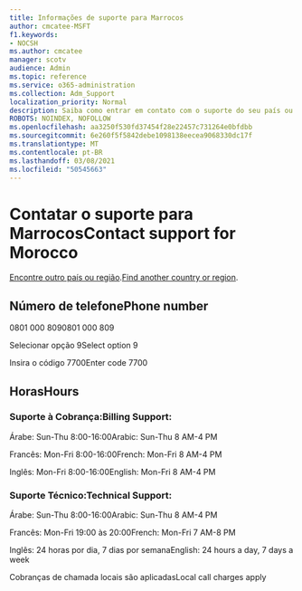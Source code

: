 ```yaml
---
title: Informações de suporte para Marrocos
author: cmcatee-MSFT
f1.keywords:
- NOCSH
ms.author: cmcatee
manager: scotv
audience: Admin
ms.topic: reference
ms.service: o365-administration
ms.collection: Adm_Support
localization_priority: Normal
description: Saiba como entrar em contato com o suporte do seu país ou região.
ROBOTS: NOINDEX, NOFOLLOW
ms.openlocfilehash: aa3250f530fd37454f28e22457c731264e0bfdbb
ms.sourcegitcommit: 6e260f5f5842debe1098138eecea9068330dc17f
ms.translationtype: MT
ms.contentlocale: pt-BR
ms.lasthandoff: 03/08/2021
ms.locfileid: "50545663"
---
```

# <a name="contact-support-for-morocco"></a><span data-ttu-id="a82fb-103">Contatar o suporte para Marrocos</span><span class="sxs-lookup"><span data-stu-id="a82fb-103">Contact support for Morocco</span></span>

<span data-ttu-id="a82fb-104">[Encontre outro país ou região](../contact-support-for-business-products.md).</span><span class="sxs-lookup"><span data-stu-id="a82fb-104">[Find another country or region](../contact-support-for-business-products.md).</span></span>

## <a name="phone-number"></a><span data-ttu-id="a82fb-105">Número de telefone</span><span class="sxs-lookup"><span data-stu-id="a82fb-105">Phone number</span></span>
<span data-ttu-id="a82fb-106">0801 000 809</span><span class="sxs-lookup"><span data-stu-id="a82fb-106">0801 000 809</span></span>

<span data-ttu-id="a82fb-107">Selecionar opção 9</span><span class="sxs-lookup"><span data-stu-id="a82fb-107">Select option 9</span></span>

<span data-ttu-id="a82fb-108">Insira o código 7700</span><span class="sxs-lookup"><span data-stu-id="a82fb-108">Enter code 7700</span></span>

## <a name="hours"></a><span data-ttu-id="a82fb-109">Horas</span><span class="sxs-lookup"><span data-stu-id="a82fb-109">Hours</span></span>
### <a name="billing-support"></a><span data-ttu-id="a82fb-110">Suporte à Cobrança:</span><span class="sxs-lookup"><span data-stu-id="a82fb-110">Billing Support:</span></span>

<span data-ttu-id="a82fb-111">Árabe: Sun-Thu 8:00-16:00</span><span class="sxs-lookup"><span data-stu-id="a82fb-111">Arabic: Sun-Thu 8 AM-4 PM</span></span>

<span data-ttu-id="a82fb-112">Francês: Mon-Fri 8:00-16:00</span><span class="sxs-lookup"><span data-stu-id="a82fb-112">French: Mon-Fri 8 AM-4 PM</span></span>

<span data-ttu-id="a82fb-113">Inglês: Mon-Fri 8:00-16:00</span><span class="sxs-lookup"><span data-stu-id="a82fb-113">English: Mon-Fri 8 AM-4 PM</span></span>

### <a name="technical-support"></a><span data-ttu-id="a82fb-114">Suporte Técnico:</span><span class="sxs-lookup"><span data-stu-id="a82fb-114">Technical Support:</span></span>

<span data-ttu-id="a82fb-115">Árabe: Sun-Thu 8:00-16:00</span><span class="sxs-lookup"><span data-stu-id="a82fb-115">Arabic: Sun-Thu 8 AM-4 PM</span></span>

<span data-ttu-id="a82fb-116">Francês: Mon-Fri 19:00 às 20:00</span><span class="sxs-lookup"><span data-stu-id="a82fb-116">French: Mon-Fri 7 AM-8 PM</span></span>

<span data-ttu-id="a82fb-117">Inglês: 24 horas por dia, 7 dias por semana</span><span class="sxs-lookup"><span data-stu-id="a82fb-117">English: 24 hours a day, 7 days a week</span></span>

<span data-ttu-id="a82fb-118">Cobranças de chamada locais são aplicadas</span><span class="sxs-lookup"><span data-stu-id="a82fb-118">Local call charges apply</span></span>
